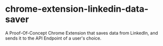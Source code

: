 # chrome-extension-linkedin-data-saver
A Proof-Of-Concept Chrome Extension that saves data from LinkedIn, and sends it to the API Endpoint of a user's choice.
